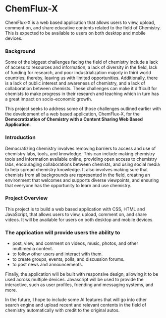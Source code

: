 # ChemFlux-X
ChemFlux-X is a web based application that allows users to view, upload, comment on, and share educative contents related to the field of Chemistry. This is expected to be available to users on both desktop and mobile devices.

### Background

Some of the biggest challenges facing the field of chemistry include a lack of access to resources and information, a lack of diversity in the field, lack of funding for research, and poor industrialization majorly in third world countries, thereby, leaving us with limited opportunities. Additionally, there is a lack of public interest and awareness of chemistry, and a lack of collaboration between chemists. These challenges can make it difficult for chemists to make progress in their research and teaching which in turn has a great impact on socio-economic growth.

This project seeks to address some of those challenges outlined earlier with the development of a web based application, ChemFlux-X, for the <b>Democratization of Chemistry with a Content Sharing Web Based Application</b>.

### Introduction

Democratizing chemistry involves removing barriers to access and use of chemistry labs, tools, and knowledge. This can include making chemistry tools and information available online, providing open access to chemistry labs, encouraging collaborations between chemists, and using social media to help spread chemistry knowledge. It also involves making sure that chemists from all backgrounds are represented in the field, creating an environment that welcomes and supports diverse viewpoints, and ensuring that everyone has the opportunity to learn and use chemistry.

### Project Overview

This project is to build a web based application with CSS, HTML and JavaScript, that allows users to view, upload, comment on, and share videos. It will be available for users on both desktop and mobile devices.

### The application will provide users the ability to

- post, view, and comment on videos, music, photos, and other multimedia content. 
- to follow other users and interact with them. 
- to create groups, events, polls, and discussion forums. 
- to post news and announcements. 

Finally, the application will be built with responsive design, allowing it to be used across multiple devices. Javascript will be used to provide the interactive, such as user profiles, friending and messaging systems, and more.

In the future, I hope to include some AI features that will go into other search engine and upload recent and relevant contents in the field of chemistry automatically with credit to the original autos.

